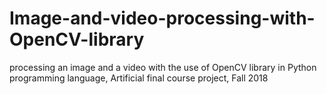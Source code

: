 # Image-and-video-processing-with-OpenCV-library
processing an image and a video with the use of OpenCV library in Python programming language, Artificial final course project, Fall 2018
